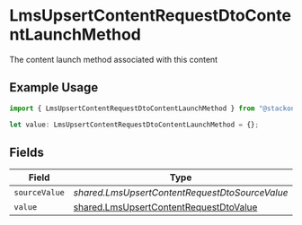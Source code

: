 # LmsUpsertContentRequestDtoContentLaunchMethod

The content launch method associated with this content

## Example Usage

```typescript
import { LmsUpsertContentRequestDtoContentLaunchMethod } from "@stackone/stackone-client-ts/sdk/models/shared";

let value: LmsUpsertContentRequestDtoContentLaunchMethod = {};
```

## Fields

| Field                                                                                                   | Type                                                                                                    | Required                                                                                                | Description                                                                                             |
| ------------------------------------------------------------------------------------------------------- | ------------------------------------------------------------------------------------------------------- | ------------------------------------------------------------------------------------------------------- | ------------------------------------------------------------------------------------------------------- |
| `sourceValue`                                                                                           | *shared.LmsUpsertContentRequestDtoSourceValue*                                                          | :heavy_minus_sign:                                                                                      | N/A                                                                                                     |
| `value`                                                                                                 | [shared.LmsUpsertContentRequestDtoValue](../../../sdk/models/shared/lmsupsertcontentrequestdtovalue.md) | :heavy_minus_sign:                                                                                      | N/A                                                                                                     |
